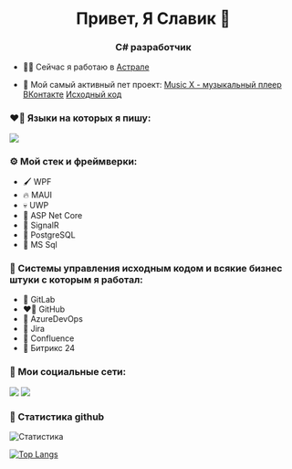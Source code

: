 <h1 align="center">Привет, Я Славик 🦊</h1>
<h3 align="center">C# разработчик </h3>

- 🧑‍💻 Сейчас я работаю в [Астрале](https://astral.ru)

- 🎨 Мой самый активный пет проект: [Music X - музыкальный плеер ВКонтакте](https://t.me/MusicXPlayer) [Исходный код](https://github.com/Fooxboy/MusicX-WPF)

### ❤️‍🔥 Языки на которых я пишу:

<div style="display: inline-block;">
<img src="https://img.shields.io/badge/C%23-239120?style=for-the-badge&logo=C Sharp&logoColor=fff"/>
</div>

### ⚙️ Мой стек и фреймверки:
- 🖌️ WPF 
- 🔥 MAUI
- 💀 UWP
- 💪 ASP Net Core
- 📶 SignalR
- 🐘 PostgreSQL
- 🤪 MS Sql

### 🦄 Системы управления исходным кодом и всякие бизнес штуки с которым я работал:
- 🦊 GitLab
- ❤️‍🔥 GitHub
- 🌈 AzureDevOps 
- 🤪 Jira
- 🐌 Confluence
- 💩 Битрикс 24

### 🦊 Мои социальные сети:

<a href="https://vk.com/fooxboy" target="_blank"><img src="https://img.shields.io/badge/VK-0077FF?style=for-the-badge&logo=VK&logoColor=fff"/></a>
<a href="https://t.me/fooxboy" target="_blank"><img src="https://img.shields.io/badge/Telegram-26A5E4?style=for-the-badge&logo=Telegram&logoColor=fff"/></a>

### 💭 Статистика github

![Статистика](https://github-readme-stats.vercel.app/api?username=Fooxboy&show_icons=true&theme=github_dark)

[![Top Langs](https://github-readme-stats.vercel.app/api/top-langs/?username=Fooxboy&layout=compact&theme=github_dark)](https://github.com/Fooxboy/github-readme-stats)

